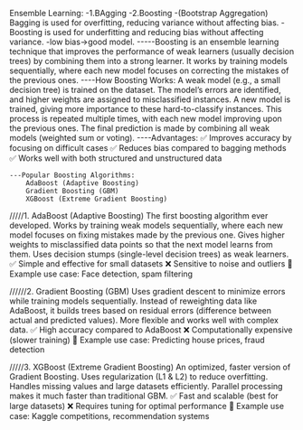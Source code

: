 Ensemble Learning:
	-1.BAgging 
	-2.Boosting
-(Bootstrap Aggregation) Bagging is used for overfitting, reducing variance without affecting bias.
-Boosting is used for underfitting and reducing bias without affecting variance.
-low bias->good model.
-----Boosting is an ensemble learning technique that improves the performance of weak learners (usually decision trees) by combining them into a 	   strong learner. It works by training models sequentially, where each new model focuses on correcting the mistakes of the previous ones.
	----How Boosting Works:
	A weak model (e.g., a small decision tree) is trained on the dataset.
	The model’s errors are identified, and higher weights are assigned to misclassified instances.
	A new model is trained, giving more importance to these hard-to-classify instances.
	This process is repeated multiple times, with each new model improving upon the previous ones.
	The final prediction is made by combining all weak models (weighted sum or voting).
	----Advantages:
		✅ Improves accuracy by focusing on difficult cases
		✅ Reduces bias compared to bagging methods
		✅ Works well with both structured and unstructured data

	---Popular Boosting Algorithms:
		AdaBoost (Adaptive Boosting)
		Gradient Boosting (GBM)
		XGBoost (Extreme Gradient Boosting)
/////1. AdaBoost (Adaptive Boosting)
The first boosting algorithm ever developed.
Works by training weak models sequentially, where each new model focuses on fixing mistakes made by the previous one.
Gives higher weights to misclassified data points so that the next model learns from them.
Uses decision stumps (single-level decision trees) as weak learners.
✅ Simple and effective for small datasets
❌ Sensitive to noise and outliers
🔹 Example use case: Face detection, spam filtering

//////2. Gradient Boosting (GBM)
Uses gradient descent to minimize errors while training models sequentially.
Instead of reweighting data like AdaBoost, it builds trees based on residual errors (difference between actual and predicted values).
More flexible and works well with complex data.
✅ High accuracy compared to AdaBoost
❌ Computationally expensive (slower training)
🔹 Example use case: Predicting house prices, fraud detection

/////3. XGBoost (Extreme Gradient Boosting)
An optimized, faster version of Gradient Boosting.
Uses regularization (L1 & L2) to reduce overfitting.
Handles missing values and large datasets efficiently.
Parallel processing makes it much faster than traditional GBM.
✅ Fast and scalable (best for large datasets)
❌ Requires tuning for optimal performance
🔹 Example use case: Kaggle competitions, recommendation systems